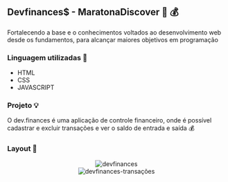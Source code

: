 ## Devfinances$ - MaratonaDiscover 📌 💰 
Fortalecendo a base e o conhecimentos voltados ao desenvolvimento web desde os fundamentos, para alcançar maiores objetivos em programação

### Linguagem utilizadas 🔨 
- HTML
- CSS
- JAVASCRIPT


### Projeto 💡 

O dev.finances é uma aplicação de controle financeiro, onde é possível cadastrar e excluir transações e ver o saldo de entrada e saída 💰


### Layout 🚀  

<p align="center">
  <img alt="devfinances" src="https://drive.google.com/file/d/1R0XZE0CYNubnJbmdxVO7XOG_GOiH7oC2/view?usp=sharing">
  <br>
  <img alt="devfinances-transações" src="https://drive.google.com/file/d/1H7TmXtcLvF34zzXXMtTgfn-TqbIUVSoJ/view?usp=sharing">
</p>
